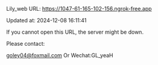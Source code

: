 Lily_web URL: https://1047-61-165-102-156.ngrok-free.app

Updated at: 2024-12-08 16:11:41

If you cannot open this URL, the server might be down.

Please contact: 

goley04@foxmail.com Or Wechat:GL_yeaH